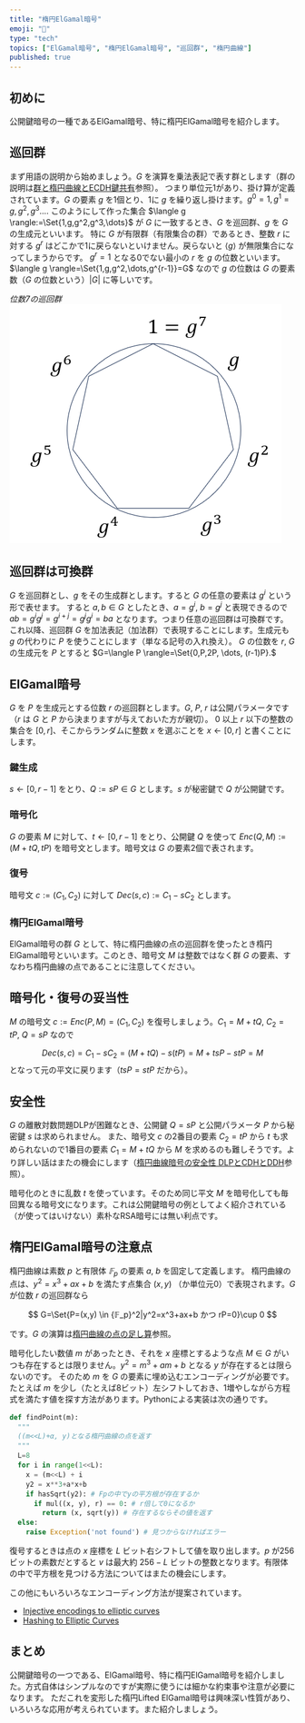 ```yaml
---
title: "楕円ElGamal暗号"
emoji: "🧮"
type: "tech"
topics: ["ElGamal暗号", "楕円ElGamal暗号", "巡回群", "楕円曲線"]
published: true
---
```

## 初めに

公開鍵暗号の一種であるElGamal暗号、特に楕円ElGamal暗号を紹介します。

## 巡回群
まず用語の説明から始めましょう。$G$ を演算を乗法表記で表す群とします（群の説明は[群と楕円曲線とECDH鍵共有](https://zenn.dev/herumi/articles/group-ec-ecdh)参照）。
つまり単位元1があり、掛け算が定義されています。$G$ の要素 $g$ を1個とり、1に $g$ を繰り返し掛けます。$g^0=1, g^1=g, g^2,g^3 \dots .$
このようにして作った集合 $\langle g \rangle:=\Set{1,g,g^2,g^3,\dots}$ が $G$ に一致するとき、$G$ を巡回群、$g$ を $G$ の生成元といいます。
特に $G$ が有限群（有限集合の群）であるとき、整数 $r$ に対する $g^r$ はどこかで1に戻らないといけません。戻らないと $\langle g \rangle$ が無限集合になってしまうからです。
$g^r=1$ となる0でない最小の $r$ を $g$ の位数といいます。$\langle g \rangle=\Set{1,g,g^2,\dots,g^{r-1}}=G$ なので $g$ の位数は $G$ の要素数（$G$ の位数という）$|G|$ に等しいです。

*位数7の巡回群*
![巡回群](/images/cyclic-group.png)

## 巡回群は可換群
$G$ を巡回群とし、$g$ をその生成群とします。すると $G$ の任意の要素は $g^i$ という形で表せます。
すると $a, b \in G$ としたとき、$a=g^i$, $b=g^j$ と表現できるので $ab = g^i g^j = g^{i+j}=g^j g^i = ba$ となります。つまり任意の巡回群は可換群です。
これ以降、巡回群 $G$ を加法表記（加法群）で表現することにします。生成元も $g$ の代わりに $P$ を使うことにします（単なる記号の入れ換え）。
$G$ の位数を $r$, $G$ の生成元を $P$ とすると $G=\langle P \rangle=\Set{0,P,2P, \dots, (r-1)P}.$

## ElGamal暗号
$G$ を $P$ を生成元とする位数 $r$ の巡回群とします。$G$, $P$, $r$ は公開パラメータです（$r$ は $G$ と $P$ から決まりますが与えておいた方が親切）。
$0$ 以上 $r$ 以下の整数の集合を $[0, r]$、そこからランダムに整数 $x$ を選ぶことを $x ← [0, r]$ と書くことにします。

### 鍵生成
$s ← [0, r-1]$ をとり、$Q:=sP \in G$ とします。$s$ が秘密鍵で $Q$ が公開鍵です。
### 暗号化
$G$ の要素 $M$ に対して、$t ← [0, r-1]$ をとり、公開鍵 $Q$ を使って $Enc(Q, M):=(M+tQ,tP)$ を暗号文とします。暗号文は $G$ の要素2個で表されます。

### 復号
暗号文 $c:=(C_1,C_2)$ に対して $Dec(s,c):=C_1-s C_2$ とします。

### 楕円ElGamal暗号
ElGamal暗号の群 $G$ として、特に楕円曲線の点の巡回群を使ったとき楕円ElGamal暗号といいます。このとき、暗号文 $M$ は整数ではなく群 $G$ の要素、すなわち楕円曲線の点であることに注意してください。

## 暗号化・復号の妥当性
$M$ の暗号文 $c:=Enc(P,M)=(C_1, C_2)$ を復号しましょう。$C_1=M+tQ$, $C_2=tP$, $Q=sP$ なので

$$
Dec(s, c)=C_1-s C_2=(M+tQ)-s(tP)=M+tsP-stP=M
$$
となって元の平文に戻ります（$tsP=stP$ だから）。

## 安全性
$G$ の離散対数問題DLPが困難なとき、公開鍵 $Q=sP$ と公開パラメータ $P$ から秘密鍵 $s$ は求められません。
また、暗号文 $c$ の2番目の要素 $C_2=tP$ から $t$ も求められないので1番目の要素 $C_1=M+tQ$ から $M$ を求めるのも難しそうです。より詳しい話はまたの機会にします（[楕円曲線暗号の安全性 DLPとCDHとDDH](https://zenn.dev/herumi/articles/ecc-dlp-cdh-ddh)参照）。

暗号化のときに乱数 $t$ を使っています。そのため同じ平文 $M$ を暗号化しても毎回異なる暗号文になります。これは公開鍵暗号の例としてよく紹介されている（が使ってはいけない）素朴なRSA暗号には無い利点です。

## 楕円ElGamal暗号の注意点
楕円曲線は素数 $p$ と有限体 $𝔽_p$ の要素 $a$, $b$ を固定して定義します。
楕円曲線の点は、$y^2=x^3+ax+b$ を満たす点集合 $(x,y)$ （か単位元0）で表現されます。$G$ が位数 $r$ の巡回群なら

$$
G=\Set{P=(x,y) \in {𝔽_p}^2|y^2=x^3+ax+b かつ rP=0}\cup 0
$$

です。$G$ の演算は[楕円曲線の点の足し算](https://zenn.dev/herumi/articles/sd202203-ecc-2#%E6%A5%95%E5%86%86%E6%9B%B2%E7%B7%9A%E3%81%AE%E7%82%B9%E3%81%AE%E8%B6%B3%E3%81%97%E7%AE%97)参照。

暗号化したい数値 $m$ があったとき、それを $x$ 座標とするような点 $M \in G$ がいつも存在するとは限りません。$y^2=m^3+am+b$ となる $y$ が存在するとは限らないのです。
そのため $m$ を $G$ の要素に埋め込むエンコーディングが必要です。たとえば $m$ を少し（たとえば8ビット）左シフトしておき、1増やしながら方程式を満たす値を探す方法があります。Pythonによる実装は次の通りです。

```python
def findPoint(m):
  """
  ((m<<L)+α, y)となる楕円曲線の点を返す
  """
  L=8
  for i in range(1<<L):
    x = (m<<L) + i
    y2 = x**3+a*x+b
    if hasSqrt(y2): # Fpの中でyの平方根が存在するか
      if mul((x, y), r) == 0: # r倍して0になるか
        return (x, sqrt(y)) # 存在するならその値を返す
  else:
    raise Exception('not found') # 見つからなければエラー
```
復号するときは点の $x$ 座標を $L$ ビット右シフトして値を取り出します。$p$ が256ビットの素数だとすると $v$ は最大約 $256-L$ ビットの整数となります。有限体の中で平方根を見つける方法についてはまたの機会にします。

この他にもいろいろなエンコーディング方法が提案されています。
- [Injective encodings to elliptic curves](https://eprint.iacr.org/2013/373.pdf)
- [Hashing to Elliptic Curves ](https://datatracker.ietf.org/doc/draft-irtf-cfrg-hash-to-curve/)

## まとめ
公開鍵暗号の一つである、ElGamal暗号、特に楕円ElGamal暗号を紹介しました。方式自体はシンプルなのですが実際に使うには細かな約束事や注意が必要になります。
ただこれを変形した楕円Lifted ElGamal暗号は興味深い性質があり、いろいろな応用が考えられています。また紹介しましょう。

